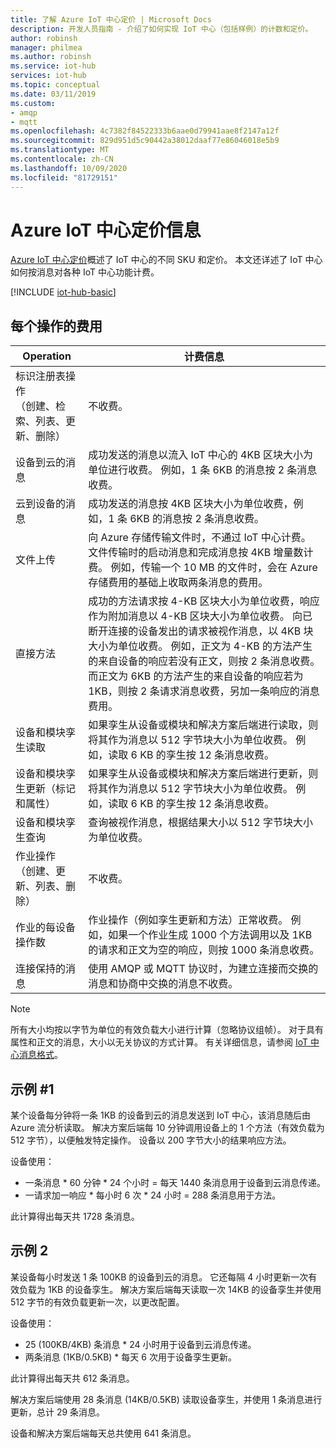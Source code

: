 ```yaml
---
title: 了解 Azure IoT 中心定价 | Microsoft Docs
description: 开发人员指南 - 介绍了如何实现 IoT 中心（包括样例）的计数和定价。
author: robinsh
manager: philmea
ms.author: robinsh
ms.service: iot-hub
services: iot-hub
ms.topic: conceptual
ms.date: 03/11/2019
ms.custom:
- amqp
- mqtt
ms.openlocfilehash: 4c7382f84522333b6aae0d79941aae8f2147a12f
ms.sourcegitcommit: 829d951d5c90442a38012daaf77e86046018e5b9
ms.translationtype: MT
ms.contentlocale: zh-CN
ms.lasthandoff: 10/09/2020
ms.locfileid: "81729151"
---
```

# <a name="azure-iot-hub-pricing-information"></a>Azure IoT 中心定价信息

[Azure IoT 中心定价](https://azure.microsoft.com/pricing/details/iot-hub)概述了 IoT 中心的不同 SKU 和定价。 本文还详述了 IoT 中心如何按消息对各种 IoT 中心功能计费。

[!INCLUDE [iot-hub-basic](../../includes/iot-hub-basic-partial.md)]

## <a name="charges-per-operation"></a>每个操作的费用

| Operation | 计费信息 | 
| --------- | ------------------- |
| 标识注册表操作 <br/> （创建、检索、列表、更新、删除） | 不收费。 |
| 设备到云的消息 | 成功发送的消息以流入 IoT 中心的 4KB 区块大小为单位进行收费。 例如，1 条 6KB 的消息按 2 条消息收费。 |
| 云到设备的消息 | 成功发送的消息按 4KB 区块大小为单位收费，例如，1 条 6KB 的消息按 2 条消息收费。 |
| 文件上传 | 向 Azure 存储传输文件时，不通过 IoT 中心计费。 文件传输时的启动消息和完成消息按 4KB 增量数计费。 例如，传输一个 10 MB 的文件时，会在 Azure 存储费用的基础上收取两条消息的费用。 |
| 直接方法 | 成功的方法请求按 4-KB 区块大小为单位收费，响应作为附加消息以 4-KB 区块大小为单位收费。 向已断开连接的设备发出的请求被视作消息，以 4KB 块大小为单位收费。 例如，正文为 4-KB 的方法产生的来自设备的响应若没有正文，则按 2 条消息收费。 而正文为 6KB 的方法产生的来自设备的响应若为 1KB，则按 2 条请求消息收费，另加一条响应的消息费用。 |
| 设备和模块孪生读取 | 如果孪生从设备或模块和解决方案后端进行读取，则将其作为消息以 512 字节块大小为单位收费。 例如，读取 6 KB 的孪生按 12 条消息收费。 |
| 设备和模块孪生更新（标记和属性） | 如果孪生从设备或模块和解决方案后端进行更新，则将其作为消息以 512 字节块大小为单位收费。 例如，读取 6 KB 的孪生按 12 条消息收费。 |
| 设备和模块孪生查询 | 查询被视作消息，根据结果大小以 512 字节块大小为单位收费。 |
| 作业操作 <br/> （创建、更新、列表、删除） | 不收费。 |
| 作业的每设备操作数 | 作业操作（例如孪生更新和方法）正常收费。 例如，如果一个作业生成 1000 个方法调用以及 1KB 的请求和正文为空的响应，则按 1000 条消息收费。 |
| 连接保持的消息 | 使用 AMQP 或 MQTT 协议时，为建立连接而交换的消息和协商中交换的消息不收费。 |

> [!NOTE]
> 所有大小均按以字节为单位的有效负载大小进行计算（忽略协议组帧）。 对于具有属性和正文的消息，大小以无关协议的方式计算。 有关详细信息，请参阅 [IoT 中心消息格式](iot-hub-devguide-messages-construct.md)。

## <a name="example-1"></a>示例 #1

某个设备每分钟将一条 1KB 的设备到云的消息发送到 IoT 中心，该消息随后由 Azure 流分析读取。 解决方案后端每 10 分钟调用设备上的 1 个方法（有效负载为 512 字节），以便触发特定操作。 设备以 200 字节大小的结果响应方法。

设备使用：

* 一条消息 * 60 分钟 * 24 个小时 = 每天 1440 条消息用于设备到云消息传递。
* 一请求加一响应 * 每小时 6 次 * 24 小时 = 288 条消息用于方法。

此计算得出每天共 1728 条消息。

## <a name="example-2"></a>示例 2

某设备每小时发送 1 条 100KB 的设备到云的消息。 它还每隔 4 小时更新一次有效负载为 1KB 的设备孪生。 解决方案后端每天读取一次 14KB 的设备孪生并使用 512 字节的有效负载更新一次，以更改配置。

设备使用：

* 25 (100KB/4KB) 条消息 * 24 小时用于设备到云消息传递。
* 两条消息 (1KB/0.5KB) * 每天 6 次用于设备孪生更新。

此计算得出每天共 612 条消息。

解决方案后端使用 28 条消息 (14KB/0.5KB) 读取设备孪生，并使用 1 条消息进行更新，总计 29 条消息。

设备和解决方案后端每天总共使用 641 条消息。
